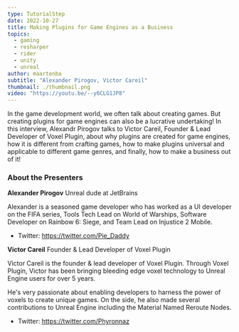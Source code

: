 ```yaml
---
type: TutorialStep
date: 2022-10-27
title: Making Plugins for Game Engines as a Business
topics:
  - gaming
  - resharper
  - rider
  - unity
  - unreal
author: maartenba
subtitle: "Alexander Pirogov, Victor Careil"
thumbnail: ./thumbnail.png
video: "https://youtu.be/--y6CLG1JP8"
---
```


In the game development world, we often talk about creating games. But creating plugins for game engines can also be a lucrative undertaking! In this interview, Alexandr Pirogov talks to Victor Careil, Founder & Lead Developer of Voxel Plugin, about why plugins are created for game engines, how it is different from crafting games, how to make plugins universal and applicable to different game genres, and finally, how to make a business out of it!

### About the Presenters

**Alexander Pirogov** Unreal dude at JetBrains

Alexander is a seasoned game developer who has worked as a UI developer on the FIFA series, Tools Tech Lead on World of Warships, Software Developer on Rainbow 6: Siege, and Team Lead on Injustice 2 Mobile.

- Twitter: <https://twitter.com/Pie_Daddy>

**Victor Careil** Founder & Lead Developer of Voxel Plugin

Victor Careil is the founder & lead developer of Voxel Plugin. Through Voxel Plugin, Victor has been bringing bleeding edge voxel technology to Unreal Engine users for over 5 years.

He's very passionate about enabling developers to harness the power of voxels to create unique games. On the side, he also made several contributions to Unreal Engine including the Material Named Reroute Nodes.

- Twitter: <https://twitter.com/Phyronnaz>
